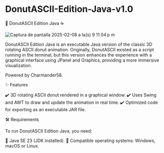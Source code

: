 # DonutASCII-Edition-Java-v1.0
🍩 DonutASCII Edition Java ☕️

![Captura de pantalla 2025-02-08 a la(s) 9 11 04 p m](https://github.com/user-attachments/assets/d0e40569-d556-4600-87c9-f5ed44e32d4d)

DonutASCII Edition Java is an executable Java version of the classic 3D rotating ASCII donut animation. Originally, DonutASCII existed as a script running in the terminal, but this version enhances the experience with a graphical interface using JPanel and Graphics, providing a more immersive visualization.

Powered by Charmander58.

✨ Features

✔️ 3D rotating ASCII donut rendered in a graphical window.
✔️ Uses Swing and AWT to draw and update the animation in real time.
✔️ Optimized code for exporting as an executable JAR file.

🛠️ Requirements

To run DonutASCII Edition Java, you need:

🔹 Java SE 23 (JDK installed).
🔹 Compatible operating systems: Windows, macOS or Linux.

